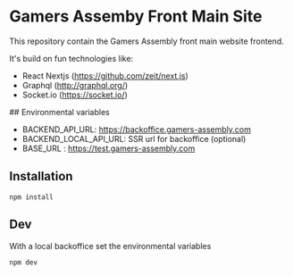 # Gamers Assemby Front Main Site
This repository contain the Gamers Assembly front main website frontend.

It's build on fun technologies like:
- React Nextjs (https://github.com/zeit/next.js)
- Graphql (http://graphql.org/)
- Socket.io (https://socket.io/)


## Environmental variables
- BACKEND_API_URL: https://backoffice.gamers-assembly.com
- BACKEND_LOCAL_API_URL: SSR url for backoffice (optional)
- BASE_URL : https://test.gamers-assembly.com 


## Installation
```
npm install 
```

## Dev
With a local backoffice set the environmental variables 
```
npm dev
```
